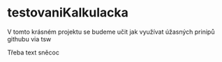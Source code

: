 # testovaniKalkulacka
V tomto krásném projektu se budeme učit jak využívat úžasných prinipů githubu via tsw



Třeba text
sněcoc
